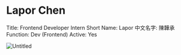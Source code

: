 # Lapor Chen

Title: Frontend Developer Intern
Short Name: Lapor
中文名字: 陳韡承
Function: Dev (Frontend)
Active: Yes

![Untitled](Lapor%20Chen%205377300f49974c28bd6e337bd08fab42/Untitled.png)